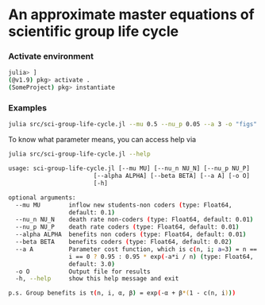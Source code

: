 # An approximate master equations of scientific group life cycle

### Activate environment

```bash
julia> ]
(@v1.9) pkg> activate .
(SomeProject) pkg> instantiate
```

### Examples

```bash
julia src/sci-group-life-cycle.jl --mu 0.5 --nu_p 0.05 --a 3 -o "figs"
```

To know what parameter means, you can access help via

```bash
julia src/sci-group-life-cycle.jl --help

usage: sci-group-life-cycle.jl [--mu MU] [--nu_n NU_N] [--nu_p NU_P]
                        [--alpha ALPHA] [--beta BETA] [--a A] [-o O]
                        [-h]

optional arguments:
  --mu MU        inflow new students-non coders (type: Float64,
                 default: 0.1)
  --nu_n NU_N    death rate non-coders (type: Float64, default: 0.01)
  --nu_p NU_P    death rate coders (type: Float64, default: 0.01)
  --alpha ALPHA  benefits non coders (type: Float64, default: 0.01)
  --beta BETA    benefits coders (type: Float64, default: 0.02)
  --a A          Parameter cost function, which is c(n, i; a=3) = n ==
                 i == 0 ? 0.95 : 0.95 * exp(-a*i / n) (type: Float64,
                 default: 3.0)
  -o O           Output file for results
  -h, --help     show this help message and exit

p.s. Group benefits is τ(n, i, α, β) = exp(-α + β*(1 - c(n, i)))
```

